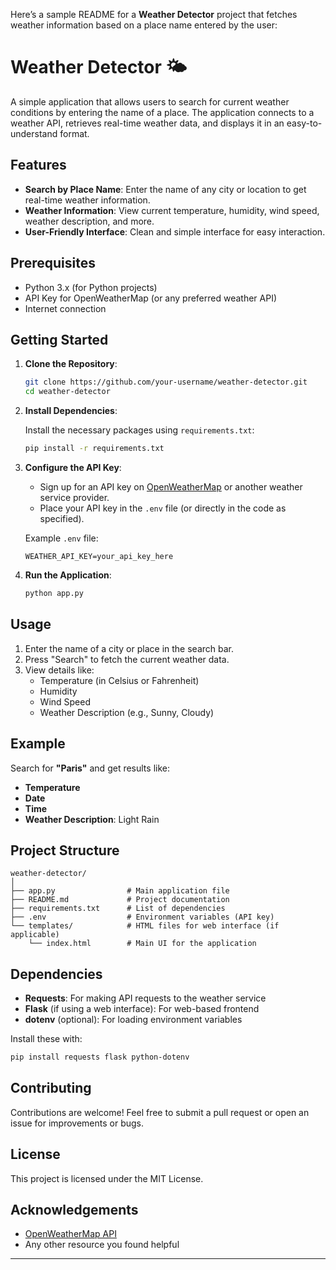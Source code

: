 Here’s a sample README for a **Weather Detector** project that fetches weather information based on a place name entered by the user:
# Weather Detector 🌤

A simple application that allows users to search for current weather conditions by entering the name of a place. The application connects to a weather API, retrieves real-time weather data, and displays it in an easy-to-understand format.

## Features

- **Search by Place Name**: Enter the name of any city or location to get real-time weather information.
- **Weather Information**: View current temperature, humidity, wind speed, weather description, and more.
- **User-Friendly Interface**: Clean and simple interface for easy interaction.

## Prerequisites

- Python 3.x (for Python projects)
- API Key for OpenWeatherMap (or any preferred weather API)
- Internet connection

## Getting Started

1. **Clone the Repository**:

   ```bash
   git clone https://github.com/your-username/weather-detector.git
   cd weather-detector
   ```

2. **Install Dependencies**:

   Install the necessary packages using `requirements.txt`:

   ```bash
   pip install -r requirements.txt
   ```

3. **Configure the API Key**:

   - Sign up for an API key on [OpenWeatherMap](https://openweathermap.org/) or another weather service provider.
   - Place your API key in the `.env` file (or directly in the code as specified).

   Example `.env` file:

   ```
   WEATHER_API_KEY=your_api_key_here
   ```

4. **Run the Application**:

   ```bash
   python app.py
   ```

## Usage

1. Enter the name of a city or place in the search bar.
2. Press "Search" to fetch the current weather data.
3. View details like:
   - Temperature (in Celsius or Fahrenheit)
   - Humidity
   - Wind Speed
   - Weather Description (e.g., Sunny, Cloudy)

## Example

Search for **"Paris"** and get results like:

- **Temperature**
- **Date**
- **Time**
- **Weather Description**: Light Rain

## Project Structure

```plaintext
weather-detector/
│
├── app.py                # Main application file
├── README.md             # Project documentation
├── requirements.txt      # List of dependencies
├── .env                  # Environment variables (API key)
└── templates/            # HTML files for web interface (if applicable)
    └── index.html        # Main UI for the application
```

## Dependencies

- **Requests**: For making API requests to the weather service
- **Flask** (if using a web interface): For web-based frontend
- **dotenv** (optional): For loading environment variables

Install these with:

```bash
pip install requests flask python-dotenv
```

## Contributing

Contributions are welcome! Feel free to submit a pull request or open an issue for improvements or bugs.

## License

This project is licensed under the MIT License.

## Acknowledgements

- [OpenWeatherMap API](https://openweathermap.org/)
- Any other resource you found helpful

---

